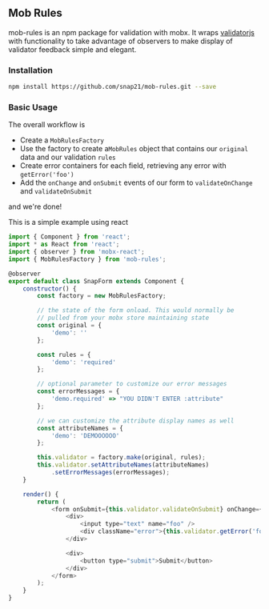 Mob Rules
---------------

mob-rules is an npm package for validation with mobx. It wraps [validatorjs](https://github.com/skaterdav85/validatorjs) with functionality to take advantage of observers to make display of validator feedback simple and elegant.

### Installation ###

~~~sh
npm install https://github.com/snap21/mob-rules.git --save
~~~

### Basic Usage ###

The overall workflow is

 - Create a `MobRulesFactory`
 - Use the factory to create a`MobRules` object that contains our `original` data and our validation `rules`
 - Create error containers for each field, retrieving any error with `getError('foo')`
 - Add the `onChange` and `onSubmit` events of our form to `validateOnChange` and `validateOnSubmit`

and we're done!

This is a simple example using react

~~~js
import { Component } from 'react';
import * as React from 'react';
import { observer } from 'mobx-react';
import { MobRulesFactory } from 'mob-rules';

@observer
export default class SnapForm extends Component {
    constructor() {
        const factory = new MobRulesFactory;

        // the state of the form onload. This would normally be
        // pulled from your mobx store maintaining state
        const original = {
            'demo': ''
        };

        const rules = {
            'demo': 'required'
        };

        // optional parameter to customize our error messages
        const errorMessages = {
            'demo.required' => "YOU DIDN'T ENTER :attribute"
        };

        // we can customize the attribute display names as well
        const attributeNames = {
            'demo': 'DEMOOOOOO'
        };

        this.validator = factory.make(original, rules);
        this.validator.setAttributeNames(attributeNames)
            .setErrorMessages(errorMessages);
    }

    render() {
        return (
            <form onSubmit={this.validator.validateOnSubmit} onChange={this.validator.validateOnChange}>
                <div>
                    <input type="text" name="foo" />
                    <div className="error">{this.validator.getError('foo')}</div>
                </div>

                <div>
                    <button type="submit">Submit</button>
                </div>
            </form>
        );
    }
}
~~~
